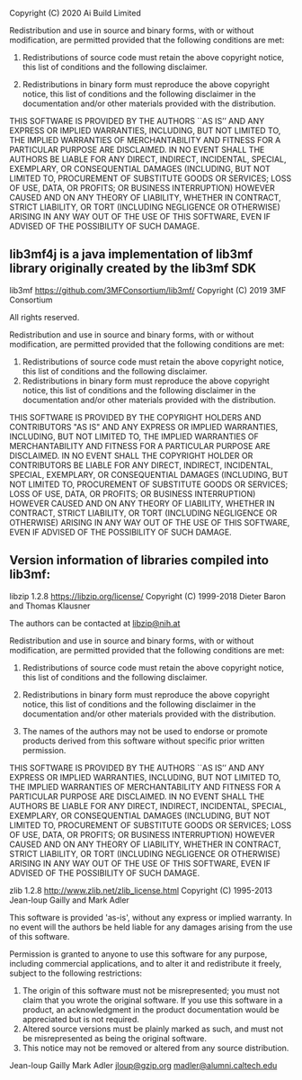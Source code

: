 Copyright (C) 2020 Ai Build Limited

Redistribution and use in source and binary forms, with or without
modification, are permitted provided that the following conditions
are met:

1. Redistributions of source code must retain the above copyright
 notice, this list of conditions and the following disclaimer.

2. Redistributions in binary form must reproduce the above copyright
 notice, this list of conditions and the following disclaimer in
 the documentation and/or other materials provided with the
 distribution.

THIS SOFTWARE IS PROVIDED BY THE AUTHORS ``AS IS’’ AND ANY EXPRESS
OR IMPLIED WARRANTIES, INCLUDING, BUT NOT LIMITED TO, THE IMPLIED
WARRANTIES OF MERCHANTABILITY AND FITNESS FOR A PARTICULAR PURPOSE
ARE DISCLAIMED. IN NO EVENT SHALL THE AUTHORS BE LIABLE FOR ANY
DIRECT, INDIRECT, INCIDENTAL, SPECIAL, EXEMPLARY, OR CONSEQUENTIAL
DAMAGES (INCLUDING, BUT NOT LIMITED TO, PROCUREMENT OF SUBSTITUTE
GOODS OR SERVICES; LOSS OF USE, DATA, OR PROFITS; OR BUSINESS
INTERRUPTION) HOWEVER CAUSED AND ON ANY THEORY OF LIABILITY,
WHETHER IN CONTRACT, STRICT LIABILITY, OR TORT (INCLUDING
NEGLIGENCE OR OTHERWISE) ARISING IN ANY WAY OUT OF THE USE OF
THIS SOFTWARE, EVEN IF ADVISED OF THE POSSIBILITY OF SUCH DAMAGE.


lib3mf4j is a java implementation of lib3mf library
originally created by the lib3mf SDK
-----------------------------------------
lib3mf
https://github.com/3MFConsortium/lib3mf/
Copyright (C) 2019 3MF Consortium

All rights reserved.

Redistribution and use in source and binary forms, with or without modification,
are permitted provided that the following conditions are met:

1. Redistributions of source code must retain the above copyright notice, this
list of conditions and the following disclaimer.
2. Redistributions in binary form must reproduce the above copyright notice,
this list of conditions and the following disclaimer in the documentation
and/or other materials provided with the distribution.

THIS SOFTWARE IS PROVIDED BY THE COPYRIGHT HOLDERS AND CONTRIBUTORS "AS IS" AND
ANY EXPRESS OR IMPLIED WARRANTIES, INCLUDING, BUT NOT LIMITED TO, THE IMPLIED
WARRANTIES OF MERCHANTABILITY AND FITNESS FOR A PARTICULAR PURPOSE ARE
DISCLAIMED. IN NO EVENT SHALL THE COPYRIGHT HOLDER OR CONTRIBUTORS BE LIABLE FOR
ANY DIRECT, INDIRECT, INCIDENTAL, SPECIAL, EXEMPLARY, OR CONSEQUENTIAL DAMAGES
(INCLUDING, BUT NOT LIMITED TO, PROCUREMENT OF SUBSTITUTE GOODS OR SERVICES;
LOSS OF USE, DATA, OR PROFITS; OR BUSINESS INTERRUPTION) HOWEVER CAUSED AND
ON ANY THEORY OF LIABILITY, WHETHER IN CONTRACT, STRICT LIABILITY, OR TORT
(INCLUDING NEGLIGENCE OR OTHERWISE) ARISING IN ANY WAY OUT OF THE USE OF THIS
SOFTWARE, EVEN IF ADVISED OF THE POSSIBILITY OF SUCH DAMAGE.


Version information of libraries compiled into lib3mf:
-----------------------------------------

libzip 1.2.8
https://libzip.org/license/
Copyright (C) 1999-2018 Dieter Baron and Thomas Klausner

The authors can be contacted at libzip@nih.at

Redistribution and use in source and binary forms, with or without
modification, are permitted provided that the following conditions
are met:

1. Redistributions of source code must retain the above copyright
 notice, this list of conditions and the following disclaimer.

2. Redistributions in binary form must reproduce the above copyright
 notice, this list of conditions and the following disclaimer in
 the documentation and/or other materials provided with the
 distribution.

3. The names of the authors may not be used to endorse or promote
 products derived from this software without specific prior
 written permission.

THIS SOFTWARE IS PROVIDED BY THE AUTHORS ``AS IS’’ AND ANY EXPRESS
OR IMPLIED WARRANTIES, INCLUDING, BUT NOT LIMITED TO, THE IMPLIED
WARRANTIES OF MERCHANTABILITY AND FITNESS FOR A PARTICULAR PURPOSE
ARE DISCLAIMED. IN NO EVENT SHALL THE AUTHORS BE LIABLE FOR ANY
DIRECT, INDIRECT, INCIDENTAL, SPECIAL, EXEMPLARY, OR CONSEQUENTIAL
DAMAGES (INCLUDING, BUT NOT LIMITED TO, PROCUREMENT OF SUBSTITUTE
GOODS OR SERVICES; LOSS OF USE, DATA, OR PROFITS; OR BUSINESS
INTERRUPTION) HOWEVER CAUSED AND ON ANY THEORY OF LIABILITY,
WHETHER IN CONTRACT, STRICT LIABILITY, OR TORT (INCLUDING
NEGLIGENCE OR OTHERWISE) ARISING IN ANY WAY OUT OF THE USE OF
THIS SOFTWARE, EVEN IF ADVISED OF THE POSSIBILITY OF SUCH DAMAGE.


zlib 1.2.8
http://www.zlib.net/zlib_license.html
Copyright (C) 1995-2013 Jean-loup Gailly and Mark Adler

This software is provided 'as-is', without any express or implied
  warranty.  In no event will the authors be held liable for any damages
  arising from the use of this software.

Permission is granted to anyone to use this software for any purpose,
including commercial applications, and to alter it and redistribute it
freely, subject to the following restrictions:

1. The origin of this software must not be misrepresented; you must not
claim that you wrote the original software. If you use this software
in a product, an acknowledgment in the product documentation would be
appreciated but is not required.
2. Altered source versions must be plainly marked as such, and must not be
misrepresented as being the original software.
3. This notice may not be removed or altered from any source distribution.

Jean-loup Gailly        Mark Adler
jloup@gzip.org          madler@alumni.caltech.edu

